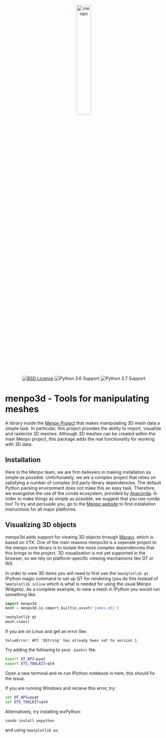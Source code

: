 <p align="center">
  <img src="menpo3d-logo.png" alt="menpo" width="30%"></center>
  <br><br>
  <a href="https://github.com/menpo/menpo3d/blob/master/LICENSE.txt"><img src="http://img.shields.io/badge/License-BSD-green.svg" alt="BSD License"/></a>
  <img src="https://img.shields.io/badge/Python-3.6-green.svg" alt="Python 3.6 Support"/>
  <img src="https://img.shields.io/badge/Python-3.7-green.svg" alt="Python 3.7 Support"/>
</p>


menpo3d - Tools for manipulating meshes
=======================================
A library inside the [Menpo Project](http://www.menpo.org/) that makes manipulating 3D mesh data a
simple task. In particular, this project provides the ability to import,
visualize and rasterize 3D meshes. Although 3D meshes can be created within
the main Menpo project, this package adds the real functionality for working
with 3D data.

Installation
------------
Here in the Menpo team, we are firm believers in making installation as simple
as possible. Unfortunately, we are a complex project that relies on satisfying
a number of complex 3rd party library dependencies. The default Python packing
environment does not make this an easy task. Therefore, we evangelise the use
of the conda ecosystem, provided by
[Anaconda](https://store.continuum.io/cshop/anaconda/). In order to make things
as simple as possible, we suggest that you use conda too! To try and persuade
you, go to the [Menpo website](http://www.menpo.io/installation/) to find
installation instructions for all major platforms.

Visualizing 3D objects
----------------------

menpo3d adds support for viewing 3D objects through
[Mayavi](http://code.enthought.com/projects/mayavi/), which is based on VTK.
One of the main reasons menpo3d is a seperate project to the menpo core
library is to isolate the more complex dependencies that this brings to the
project. 3D visualization is not yet supported in the browser, so we rely on
platform-specific viewing mechanisms like QT or WX.

In order to view 3D items you will need to first use the `%matplotlib qt`
IPython magic command to set up QT for rendering (you do this instead of
`%matplotlib inline` which is what is needed for using the usual Menpo
Widgets). As a complete example, to view a mesh in IPython you
would run something like:
```python
import menpo3d
mesh = menpo3d.io.import_builtin_asset('james.obj')
```
```python
%matplotlib qt
mesh.view()
```
 If you are on Linux and get an error like:
```
ValueError: API 'QString' has already been set to version 1
```
Try adding the following to your `.bashrc` file:
```bash
export QT_API=pyqt
export ETS_TOOLKIT=qt4
```
Open a new terminal and re-run IPython notebook in here, this should fix the issue.

If you are running Windows and recieve this error, try:
```cmd
set QT_API=pyqt
set ETS_TOOLKIT=qt4
```
Alternatively, try installing wxPython:
```cmd
conda install wxpython
```
and using `%matplotlib wx`.

